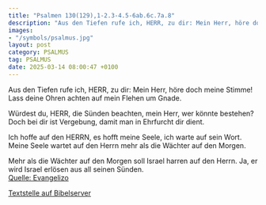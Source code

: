 ```yaml
---
title: "Psalmen 130(129),1-2.3-4.5-6ab.6c.7a.8"
description: "Aus den Tiefen rufe ich, HERR, zu dir: Mein Herr, höre doch meine Stimme!  Lass deine Ohren achten  auf mein Flehen um Gnade.  Würdest du, HERR, die Sünden beachten,  mein Herr, wer könnte bestehen? Doch bei dir ist Vergebung,  damit man in Ehrfurcht dir dient.  Ich hoffe auf...."
images:
- "/symbols/psalmus.jpg"
layout: post
category: PSALMUS
tag: PSALMUS
date: 2025-03-14 08:00:47 +0100
---
```

Aus den Tiefen rufe ich, HERR, zu dir:
Mein Herr, höre doch meine Stimme! 
Lass deine Ohren achten 
auf mein Flehen um Gnade.

Würdest du, HERR, die Sünden beachten, 
mein Herr, wer könnte bestehen?
Doch bei dir ist Vergebung, 
damit man in Ehrfurcht dir dient.

Ich hoffe auf den HERRN, es hofft meine Seele, 
ich warte auf sein Wort.<!--more-->
Meine Seele wartet auf den Herrn
mehr als die Wächter auf den Morgen.

Mehr als die Wächter auf den Morgen
soll Israel harren auf den Herrn.
Ja, er wird Israel erlösen 
aus all seinen Sünden.<br>
[Quelle: Evangelizo](https://evangeliumtagfuertag.org/DE/gospel)

[Textstelle auf Bibelserver](https://www.bibleserver.com/EU/ps130(129),1-2.3-4.5-6ab.6c.7a.8)

